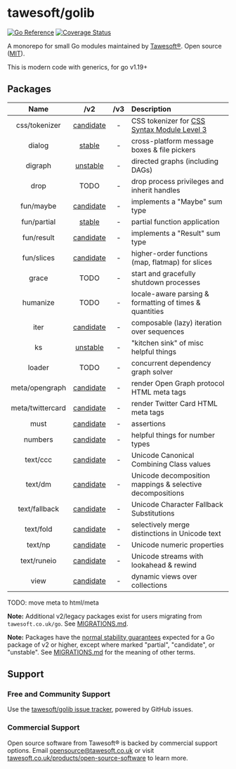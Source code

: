 # tawesoft/golib 

[![Go Reference](https://pkg.go.dev/badge/github.com/tawesoft/golib/v2.svg)](https://pkg.go.dev/github.com/tawesoft/golib/v2)
[![Coverage Status](https://coveralls.io/repos/github/tawesoft/golib/badge.svg?branch=v2)](https://coveralls.io/github/tawesoft/golib?branch=v2)

A monorepo for small Go modules maintained by
[Tawesoft®](https://www.tawesoft.co.uk). Open source ([MIT](/LICENSE.txt)).

This is modern code with generics, for go v1.19+

## Packages

|       Name       |       /v2        | /v3 | Description                                               |
|:----------------:|:----------------:|:---:|:----------------------------------------------------------|
|  css/tokenizer   | [candidate][c01] |  -  | CSS tokenizer for [CSS Syntax Module Level 3][css1]       |
|      dialog      |  [stable][d01]   |  -  | cross-platform message boxes & file pickers               |
|     digraph      | [unstable][d02]  |  -  | directed graphs (including DAGs)                          |
|       drop       |       TODO       |  -  | drop process privileges and inherit handles               |
|    fun/maybe     | [candidate][f01] |  -  | implements a "Maybe" sum type                             |
|   fun/partial    |  [stable][f02]   |  -  | partial function application                              |
|    fun/result    | [candidate][f03] |  -  | implements a "Result" sum type                            |
|    fun/slices    | [candidate][f04] |  -  | higher-order functions (map, flatmap) for slices          |
|      grace       |       TODO       |  -  | start and gracefully shutdown processes                   |
|     humanize     |       TODO       |  -  | locale-aware parsing & formatting of times & quantities   |
|       iter       | [candidate][i01] |  -  | composable (lazy) iteration over sequences                |
|        ks        | [unstable][k01]  |  -  | "kitchen sink" of misc helpful things                     |
|      loader      |       TODO       |  -  | concurrent dependency graph solver                        |
|  meta/opengraph  | [candidate][m01] |  -  | render Open Graph protocol HTML meta tags                 |
| meta/twittercard | [candidate][m02] |  -  | render Twitter Card HTML meta tags                        |
|       must       | [candidate][m03] |  -  | assertions                                                |
|     numbers      | [candidate][n01] |  -  | helpful things for number types                           |
|     text/ccc     | [candidate][t01] |  -  | Unicode Canonical Combining Class values                  |
|     text/dm      | [candidate][t02] |  -  | Unicode decomposition mappings & selective decompositions |
|  text/fallback   | [candidate][t03] |  -  | Unicode Character Fallback Substitutions                  | 
|    text/fold     | [candidate][t04] |  -  | selectively merge distinctions in Unicode text            |
|     text/np      | [candidate][t05] |  -  | Unicode numeric properties                                |
|   text/runeio    | [candidate][t06] |  -  | Unicode streams with lookahead &amp; rewind               |
|       view       | [candidate][v01] |  -  | dynamic views over collections                            |

TODO: move meta to html/meta

[css1]: https://www.w3.org/TR/css-syntax-3/
[c01]: https://pkg.go.dev/github.com/tawesoft/golib/v2/css/tokenizer
[d01]: https://pkg.go.dev/github.com/tawesoft/golib/v2/dialog
[d02]: https://pkg.go.dev/github.com/tawesoft/golib/v2/digraph
[f01]: https://pkg.go.dev/github.com/tawesoft/golib/v2/fun/maybe
[f02]: https://pkg.go.dev/github.com/tawesoft/golib/v2/fun/partial
[f03]: https://pkg.go.dev/github.com/tawesoft/golib/v2/fun/result
[f04]: https://pkg.go.dev/github.com/tawesoft/golib/v2/fun/slices
[i01]: https://pkg.go.dev/github.com/tawesoft/golib/v2/iter
[k01]: https://pkg.go.dev/github.com/tawesoft/golib/v2/ks
[m01]: https://pkg.go.dev/github.com/tawesoft/golib/v2/meta/opengraph
[m02]: https://pkg.go.dev/github.com/tawesoft/golib/v2/meta/twittercard
[m03]: https://pkg.go.dev/github.com/tawesoft/golib/v2/must
[n01]: https://pkg.go.dev/github.com/tawesoft/golib/v2/numbers
[t01]: https://pkg.go.dev/github.com/tawesoft/golib/v2/text/ccc
[t02]: https://pkg.go.dev/github.com/tawesoft/golib/v2/text/dm
[t03]: https://pkg.go.dev/github.com/tawesoft/golib/v2/text/fallback
[t04]: https://pkg.go.dev/github.com/tawesoft/golib/v2/text/fold
[t05]: https://pkg.go.dev/github.com/tawesoft/golib/v2/text/np
[t06]: https://pkg.go.dev/github.com/tawesoft/golib/v2/text/runeio
[v01]: https://pkg.go.dev/github.com/tawesoft/golib/v2/view

**Note:** Additional v2/legacy packages exist for users migrating from
`tawesoft.co.uk/go`. See [MIGRATIONS.md](/MIGRATIONS.md).

**Note:** Packages have the
[normal stability guarantees](https://go.dev/doc/modules/version-numbers)
expected for a Go package of v2 or higher, except where marked 
"partial", "candidate", or "unstable". See 
[MIGRATIONS.md](/MIGRATIONS.md) 
for the meaning of other terms. 

## Support

### Free and Community Support

Use the [tawesoft/golib issue tracker](), powered by GitHub issues.

### Commercial Support

Open source software from Tawesoft® is backed by commercial support options.
Email [opensource@tawesoft.co.uk](mailto:opensource@tawesoft.co.uk) or visit
[tawesoft.co.uk/products/open-source-software](https://www.tawesoft.co.uk/products/open-source-software) 
to learn more.
